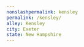 ```yaml
---
﻿nonslashpermalink: kensley
permalink: /kensley/
alley: Kensley
city: Exeter
state: New Hampshire
---
```

